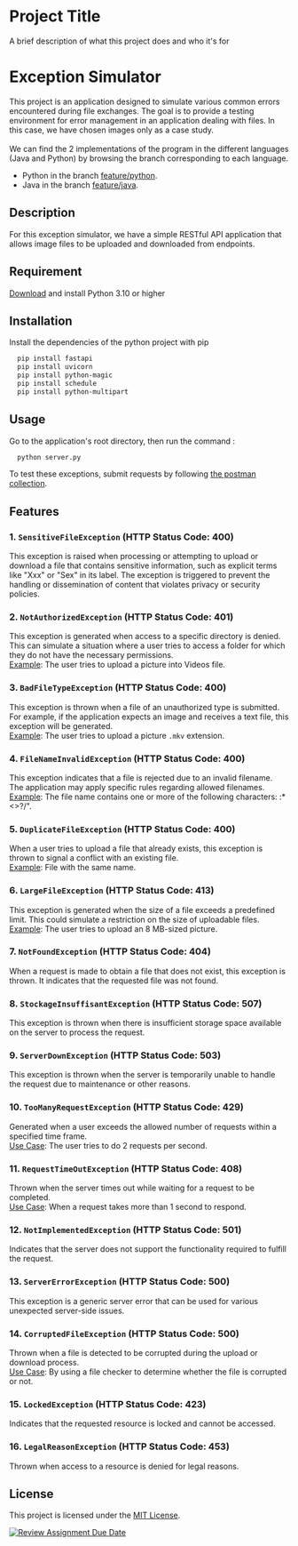 
# Project Title

A brief description of what this project does and who it's for

# Exception Simulator

This project is an application designed to simulate various common errors encountered during file exchanges. The goal is to provide a testing environment for error management in an application dealing with files. In this case, we have chosen images only as a case study.
<br>
<br>
We can find the 2 implementations of the program in the different languages (Java and Python) by browsing the branch corresponding to each language.

- Python in the branch [feature/python](https://github.com/hei-school/cc-hei-hub-prog5-exception/tree/feature/python).
- Java in the branch [feature/java](https://github.com/hei-school/cc-hei-hub-prog5-exception/tree/feature/java).


## Description

For this exception simulator, we have a simple RESTful API application that allows image files to be uploaded and downloaded from endpoints.

## Requirement

[Download](https://www.python.org/downloads/) and install Python 3.10 or higher

## Installation

Install the dependencies of the python project with pip

```bash
  pip install fastapi
  pip install uvicorn
  pip install python-magic
  pip install schedule
  pip install python-multipart
```

## Usage

Go to the application's root directory, then run the command :

```bash
  python server.py
```

To test these exceptions, submit requests by following [the postman collection](https://raw.githubusercontent.com/hei-school/cc-hei-hub-prog5-exception/feature/python/docs/prog5p2.postman_collection.json).

## Features

### 1. `SensitiveFileException` (HTTP Status Code: 400)

This exception is raised when processing or attempting to upload or download a file that contains sensitive information, such as explicit terms like "Xxx" or "Sex" in its label. The exception is triggered to prevent the handling or dissemination of content that violates privacy or security policies.

### 2. `NotAuthorizedException` (HTTP Status Code: 401)

This exception is generated when access to a specific directory is denied. This can simulate a situation where a user tries to access a folder for which they do not have the necessary permissions.
<br>
<u>Example</u>: The user tries to upload a picture into Videos file.

### 3. `BadFileTypeException` (HTTP Status Code: 400)

This exception is thrown when a file of an unauthorized type is submitted. For example, if the application expects an image and receives a text file, this exception will be generated.
<br>
<u>Example</u>: The user tries to upload a picture `.mkv` extension.

### 4. `FileNameInvalidException` (HTTP Status Code: 400)

This exception indicates that a file is rejected due to an invalid filename. The application may apply specific rules regarding allowed filenames.
<br>
<u>Example</u>: The file name contains one or more of the following characters: :*<>?/\".

### 5. `DuplicateFileException` (HTTP Status Code: 400)

When a user tries to upload a file that already exists, this exception is thrown to signal a conflict with an existing file.
<br>
<u>Example</u>: File with the same name.

### 6. `LargeFileException` (HTTP Status Code: 413)

This exception is generated when the size of a file exceeds a predefined limit. This could simulate a restriction on the size of uploadable files.
<br>
<u>Example</u>: The user tries to upload an 8 MB-sized picture.

### 7. `NotFoundException` (HTTP Status Code: 404)

When a request is made to obtain a file that does not exist, this exception is thrown. It indicates that the requested file was not found.

### 8. `StockageInsuffisantException` (HTTP Status Code: 507)

This exception is thrown when there is insufficient storage space available on the server to process the request.

### 9. `ServerDownException` (HTTP Status Code: 503)

This exception is thrown when the server is temporarily unable to handle the request due to maintenance or other reasons.

### 10. `TooManyRequestException` (HTTP Status Code: 429)

Generated when a user exceeds the allowed number of requests within a specified time frame.
<br>
<u>Use Case</u>: The user tries to do 2 requests per second.

### 11. `RequestTimeOutException` (HTTP Status Code: 408)

Thrown when the server times out while waiting for a request to be completed.
<br>
<u>Use Case</u>: When a request takes more than 1 second to respond.

### 12. `NotImplementedException` (HTTP Status Code: 501)

Indicates that the server does not support the functionality required to fulfill the request.

### 13. `ServerErrorException` (HTTP Status Code: 500)

This exception is a generic server error that can be used for various unexpected server-side issues.

### 14. `CorruptedFileException` (HTTP Status Code: 500)

Thrown when a file is detected to be corrupted during the upload or download process.
<br>
<u>Use Case</u>: By using a file checker to determine whether the file is corrupted or not.

### 15. `LockedException` (HTTP Status Code: 423)

Indicates that the requested resource is locked and cannot be accessed.

### 16. `LegalReasonException` (HTTP Status Code: 453)

Thrown when access to a resource is denied for legal reasons.
## License

This project is licensed under the [MIT License](LICENSE.md).

[![Review Assignment Due Date](https://classroom.github.com/assets/deadline-readme-button-24ddc0f5d75046c5622901739e7c5dd533143b0c8e959d652212380cedb1ea36.svg)](https://classroom.github.com/a/wTBA-Etm)